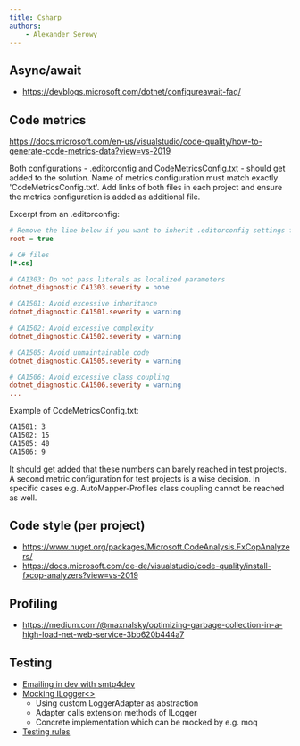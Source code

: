 ```yaml
---
title: Csharp
authors:
    - Alexander Serowy
---
```


## Async/await

- <https://devblogs.microsoft.com/dotnet/configureawait-faq/>

## Code metrics

<https://docs.microsoft.com/en-us/visualstudio/code-quality/how-to-generate-code-metrics-data?view=vs-2019>

Both configurations - .editorconfig and CodeMetricsConfig.txt - should get added to the solution. Name of metrics configuration must match exactly 'CodeMetricsConfig.txt'. Add links of both files in each project and ensure the metrics configuration is added as additional file.

Excerpt from an .editorconfig:

```ini
# Remove the line below if you want to inherit .editorconfig settings from higher directories
root = true

# C# files
[*.cs]

# CA1303: Do not pass literals as localized parameters
dotnet_diagnostic.CA1303.severity = none

# CA1501: Avoid excessive inheritance
dotnet_diagnostic.CA1501.severity = warning

# CA1502: Avoid excessive complexity
dotnet_diagnostic.CA1502.severity = warning

# CA1505: Avoid unmaintainable code
dotnet_diagnostic.CA1505.severity = warning

# CA1506: Avoid excessive class coupling
dotnet_diagnostic.CA1506.severity = warning
...
```

Example of CodeMetricsConfig.txt:

```txt
CA1501: 3
CA1502: 15
CA1505: 40
CA1506: 9
```

It should get added that these numbers can barely reached in test projects. A second metric configuration for test projects is a wise decision. In specific cases e.g. AutoMapper-Profiles class coupling cannot be reached as well.

## Code style (per project)

- <https://www.nuget.org/packages/Microsoft.CodeAnalysis.FxCopAnalyzers/>
- <https://docs.microsoft.com/de-de/visualstudio/code-quality/install-fxcop-analyzers?view=vs-2019>

## Profiling

- <https://medium.com/@maxnalsky/optimizing-garbage-collection-in-a-high-load-net-web-service-3bb620b444a7>

## Testing

- [Emailing in dev with smtp4dev](https://github.com/rnwood/smtp4dev)
- [Mocking ILogger<>](https://chrissainty.com/unit-testing-ilogger-in-aspnet-core/)
  - Using custom LoggerAdapter as abstraction
  - Adapter calls extension methods of ILogger
  - Concrete implementation which can be mocked by e.g. moq
- [Testing rules](./csharp/testing_rules.md)
